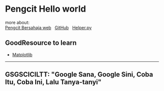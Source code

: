 
# Pengcit Hello world

more about:<br>
[Pengcit Bersahaja web](https://nmhlog.github.io/SarimiIsidua/) &nbsp;
[GitHub](https://nmhlog.github.io/SarimiIsidua/) &nbsp;
[Helper.py](https://gist.githubusercontent.com/nmhlog/b42c7d574a3fcfcdc389c1dc2a363f4f/raw/b3882c91f816c7833f501e9190b1ba7d78c65ef9/helper.py) &nbsp;

## GoodResource to learn
- [Matplotlib](https://realpython.com/python-matplotlib-guide/)

---
GSGSCICILTT: "Google Sana, Google Sini, Coba Itu, Coba Ini, Lalu Tanya-tanyi"
---
